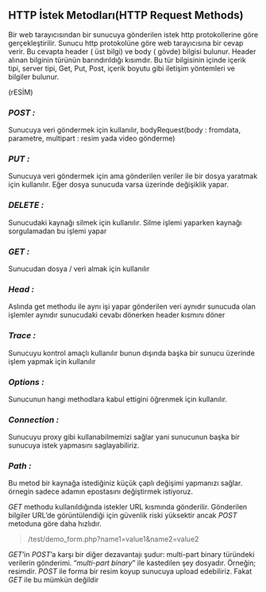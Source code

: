## HTTP İstek Metodları(HTTP Request Methods)

Bir web tarayıcısından bir sunucuya gönderilen istek http protokollerine göre gerçekleştirilir. Sunucu http protokolüne göre web tarayıcısına bir cevap verir. Bu cevapta header ( üst bilgi) ve body ( gövde) bilgisi bulunur. Header alınan bilginin türünün barındırıldığı kısımdır. Bu tür bilgisinin içinde içerik tipi, server tipi, Get, Put, Post, içerik boyutu gibi iletişim yöntemleri ve bilgiler bulunur.

(rESİM)

### _POST :_ 
Sunucuya veri göndermek için kullanılır, bodyRequest(body : fromdata, parametre, multipart : resim yada video gönderme)

### _PUT :_ 
Sunucuya veri göndermek için ama gönderilen veriler ile bir dosya yaratmak için kullanılır. Eğer dosya sunucuda varsa üzerinde değişiklik yapar.

### _DELETE :_
Sunucudaki kaynağı silmek için kullanılır. Silme işlemi yaparken kaynağı sorgulamadan bu işlemi yapar

### _GET :_ 
Sunucudan dosya / veri almak için kullanılır

### _Head :_ 
Aslında get methodu ile aynı işi yapar gönderilen veri aynıdır sunucuda olan işlemler aynıdır sunucudaki cevabı dönerken header kısmını döner

### _Trace :_ 
Sunucuyu kontrol amaçlı kullanılır bunun dışında başka bir sunucu üzerinde işlem yapmak için kullanılır

### _Options :_ 
Sunucunun hangi methodlara kabul ettigini öğrenmek için kullanılır.

### _Connection :_ 
Sunucuyu proxy gibi kullanabilmemizi sağlar yani sunucunun başka bir sunucuya istek yapmasını saglayabiliriz.

### _Path :_ 
Bu metod bir kaynağa istediğiniz küçük çaplı değişimi yapmanızı sağlar. örnegin sadece adamın epostasını değiştirmek istiyoruz.

_GET_ methodu kullanıldığında istekler URL kısmında gönderilir. Gönderilen bilgiler URL’de görüntülendiği için güvenlik riski yüksektir ancak _POST_ metoduna göre daha hızlıdır.

> /test/demo_form.php?name1=value1&name2=value2

_GET_’in _POST_’a karşı bir diğer dezavantajı şudur: multi-part binary türündeki verilerin gönderimi. “_multi-part binary_” ile kastedilen şey dosyadır. Örneğin; resimdir. _POST_ ile forma bir resim koyup sunucuya upload edebiliriz. Fakat _GET_ ile bu mümkün değildir
